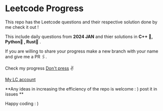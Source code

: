 # Leetcode Progress
This repo has the Leetcode questions and their respective solution done by me check it out ! 

This include daily questions from **2024 JAN** and thier solutions in **C++ 🚀, Python🐍 , Rust🦀** .

If you are willing to share your progress make a new branch with your name and give me a PR 🖇️.

Check my progress [Don't press](https://fearless-bookcase-40c.notion.site/CODE-Q-s-LC-bdfe05758797448b88cf6a7fe87dfb33) ✌️

[My LC account](https://leetcode.com/raviprasath/)

**Any ideas in increasing the efficiency of the repo is welcome : ) post it in issues **

Happy coding  : ) 



